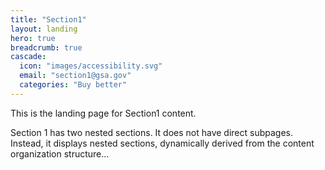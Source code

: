 ```yaml
---
title: "Section1"
layout: landing
hero: true
breadcrumb: true
cascade:
  icon: "images/accessibility.svg"
  email: "section1@gsa.gov"
  categories: "Buy better"
---
```


This is the landing page for Section1 content.

Section 1 has two nested sections. It does not have direct subpages. Instead, it displays nested sections, dynamically derived from the content organization structure...

